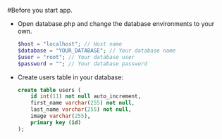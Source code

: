 #Before you start app.

- Open database.php and change the database environments to your own.
    ```php
  $host = "localhost"; // Host name
    $database = "YOUR_DATABASE"; // Your database name
    $user = "root"; // Your database user
    $password = ""; // Your database password
    
    
    ```

- Create users table in your database:
    ```sql
    create table users (
        id int(11) not null auto_increment,
        first_name varchar(255) not null,
        last_name varchar(255) not null,
        image varchar(255),
        primary key (id)
    );
    ```


